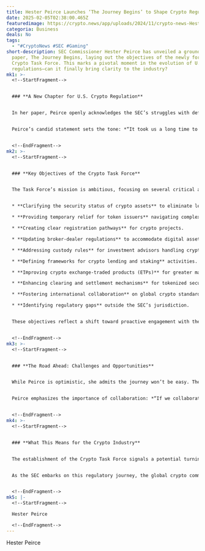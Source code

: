 ```yaml
---
title: Hester Peirce Launches ‘The Journey Begins’ to Shape Crypto Regulation
date: 2025-02-05T02:38:00.465Z
featuredimage: https://crypto.news/app/uploads/2024/11/crypto-news-Hester-Peirce-option03-1-1380x820.webp
categoria: Business
deals: No
tags:
  - "#CryptoNews #SEC #Gaming"
short-description: SEC Commissioner Hester Peirce has unveiled a groundbreaking
  paper, The Journey Begins, laying out the objectives of the newly formed
  Crypto Task Force. This marks a pivotal moment in the evolution of U.S. crypto
  regulations—can it finally bring clarity to the industry?
mk1: >-
  <!--StartFragment-->


  ### **A New Chapter for U.S. Crypto Regulation**


  In her paper, Peirce openly acknowledges the SEC’s struggles with defining its stance on cryptocurrency over the past decade. Regulatory uncertainty and inconsistent policies have left the crypto industry in limbo. However, with the launch of the Crypto Task Force, she sees an opportunity to create a more balanced framework that fosters innovation while protecting investors.


  Peirce’s candid statement sets the tone: *“It took us a long time to get into this mess, and it is going to take us some time to get out of it.”*


  <!--EndFragment-->
mk2: >-
  <!--StartFragment-->


  ### **Key Objectives of the Crypto Task Force**


  The Task Force’s mission is ambitious, focusing on several critical areas:


  * **Clarifying the security status of crypto assets** to eliminate legal ambiguity.

  * **Providing temporary relief for token issuers** navigating complex regulations.

  * **Creating clear registration pathways** for crypto projects.

  * **Updating broker-dealer regulations** to accommodate digital assets.

  * **Addressing custody rules** for investment advisors handling crypto.

  * **Defining frameworks for crypto lending and staking** activities.

  * **Improving crypto exchange-traded products (ETPs)** for greater market access.

  * **Enhancing clearing and settlement mechanisms** for tokenized securities.

  * **Fostering international collaboration** on global crypto standards.

  * **Identifying regulatory gaps** outside the SEC’s jurisdiction.


  These objectives reflect a shift toward proactive engagement with the crypto industry, aiming to reduce uncertainty while supporting growth.


  <!--EndFragment-->
mk3: >-
  <!--StartFragment-->


  ### **The Road Ahead: Challenges and Opportunities**


  While Peirce is optimistic, she admits the journey won’t be easy. The crypto landscape is dynamic, with rapid technological advancements often outpacing regulatory frameworks. Striking a balance between safeguarding investors and nurturing innovation remains a complex challenge.


  Peirce emphasizes the importance of collaboration: *“If we collaborate, the journey will be exhilarating and rewarding. This is the beginning of the conversation—one we do not want to have just with ourselves.”*


  <!--EndFragment-->
mk4: >-
  <!--StartFragment-->


  ### **What This Means for the Crypto Industry**


  The establishment of the Crypto Task Force signals a potential turning point for the U.S. crypto market. Clearer regulations could unlock new opportunities for businesses and investors, fostering a more stable environment for growth.


  As the SEC embarks on this regulatory journey, the global crypto community will be watching closely. The outcomes could shape not only the future of U.S. crypto policy but also influence regulatory approaches worldwide.


  <!--EndFragment-->
mk5: |-
  <!--StartFragment-->

  Hester Peirce

  <!--EndFragment-->
---
```

<!--StartFragment-->

Hester Peirce

<!--EndFragment-->
